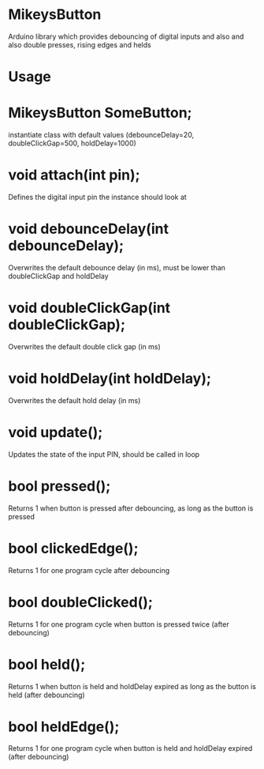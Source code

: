 # MikeysButton
Arduino library which provides debouncing of digital inputs and also and also double presses, rising edges and helds

# Usage
# MikeysButton SomeButton;
instantiate class with default values (debounceDelay=20, doubleClickGap=500, holdDelay=1000)

# void attach(int pin);
Defines the digital input pin the instance should look at
# void debounceDelay(int debounceDelay);
Overwrites the default debounce delay (in ms), must be lower than doubleClickGap and holdDelay
# void doubleClickGap(int doubleClickGap);
Overwrites the default double click gap (in ms)
# void holdDelay(int holdDelay);
Overwrites the default hold delay (in ms)
# void update();
Updates the state of the input PIN, should be called in loop
# bool pressed();
Returns 1 when button is pressed after debouncing, as long as the button is pressed
# bool clickedEdge();
Returns 1 for one program cycle after debouncing
# bool doubleClicked();
Returns 1 for one program cycle when button is pressed twice (after debouncing)
# bool held();
Returns 1 when button is held and holdDelay expired as long as the button is held (after debouncing)
# bool heldEdge();
Returns 1 for one program cycle when button is held and holdDelay expired (after debouncing)

